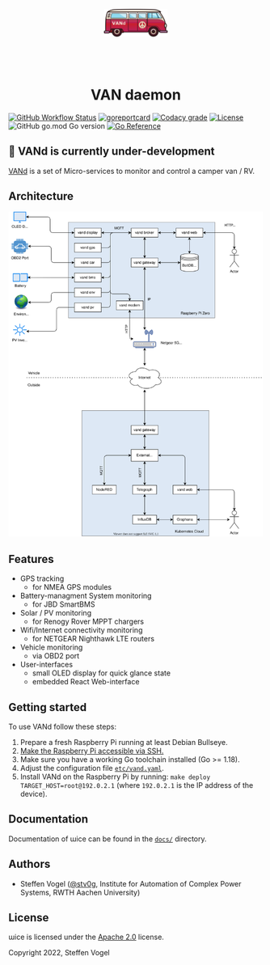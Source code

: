 <!--
SPDX-FileCopyrightText: 2023 Steffen Vogel <post@steffenvogel.de>
SPDX-License-Identifier: Apache-2.0
-->

<p align="center" >
    <img style="width: 25%; margin: 4em 0" src="img/logo.svg" alt="wice logo" />
    <h1 align="center">VAN daemon</h1>
</p>

[![GitHub Workflow Status](https://img.shields.io/github/workflow/status/stv0g/vand/build?style=flat-square)](https://github.com/stv0g/vand/actions)
[![goreportcard](https://goreportcard.com/badge/github.com/stv0g/vand?style=flat-square)](https://goreportcard.com/report/github.com/stv0g/vand)
[![Codacy grade](https://img.shields.io/codacy/grade/4c4ecfff2f0d43948ded3d90f0bcf0cf?style=flat-square)](https://app.codacy.com/gh/stv0g/vand/)
[![License](https://img.shields.io/github/license/stv0g/vand?style=flat-square)](https://github.com/stv0g/vand/blob/master/LICENSE)
![GitHub go.mod Go version](https://img.shields.io/github/go-mod/go-version/stv0g/vand?style=flat-square)
[![Go Reference](https://pkg.go.dev/badge/github.com/stv0g/vand.svg)](https://pkg.go.dev/github.com/stv0g/vand)

## 🚧 VANd is currently under-development

[VANd][vand] is a set of Micro-services to monitor and control a camper van / RV.

## Architecture

![Archictecture](docs/architecture.svg)

## Features

- GPS tracking
  - for NMEA GPS modules
- Battery-managment System monitoring
  - for JBD SmartBMS
- Solar / PV monitoring
  - for Renogy Rover MPPT chargers
- Wifi/Internet connectivity monitoring
  - for NETGEAR Nighthawk LTE routers
- Vehicle monitoring
  - via OBD2 port
- User-interfaces
  - small OLED display for quick glance state
  - embedded React Web-interface

## Getting started

To use VANd follow these steps:

1. Prepare a fresh Raspberry Pi running at least Debian Bullseye.
2. [Make the Raspberry Pi accessible via SSH.](https://www.raspberrypi.com/documentation/computers/remote-access.html)
3. Make sure you have a working Go toolchain installed (Go >= 1.18).
4. Adjust the configuration file [`etc/vand.yaml`](etc/vand.yaml).
5. Install VANd on the Raspberry Pi by running: `make deploy TARGET_HOST=root@192.0.2.1` (where `192.0.2.1` is the IP address of the device).

## Documentation

Documentation of ɯice can be found in the [`docs/`](./docs) directory.

## Authors

- Steffen Vogel ([@stv0g](https://github.com/stv0g), Institute for Automation of Complex Power Systems, RWTH Aachen University)

## License

ɯice is licensed under the [Apache 2.0](./LICENSE) license.

Copyright 2022, Steffen Vogel

[vand]: https://github.com/stv0g/vand
